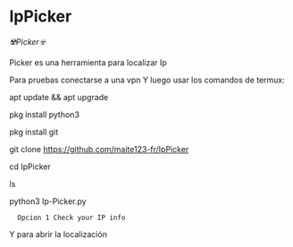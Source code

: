 # IpPicker
*☢️Picker☣️*


Picker es una herramienta para localizar Ip


Para pruebas conectarse a una vpn
Y luego usar los comandos de termux:

apt update && apt upgrade

pkg install python3

pkg install git

git clone https://github.com/maite123-fr/IpPicker

cd IpPicker

ls

python3 Ip-Picker.py 


      Opcion 1 Check your IP info

 
Y para abrir la localización
